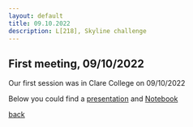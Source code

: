 ```yaml
---
layout: default
title: 09.10.2022
description: L[218], Skyline challenge
---
```


## First meeting, 09/10/2022

Our first session was in Clare College on 09/10/2022

Below you could find a [presentation](https://docs.google.com/presentation/d/1e5U3bqKkPZujBkeQfpZxOgURmsLJR-bjdKm02pEDAgY/edit#slide=id.p) and [Notebook](https://colab.research.google.com/drive/1ex_edejNpP5J6UTubQ9LceG_gaELPd2m#scrollTo=dx3eEfhfpza1)

[back](./)
